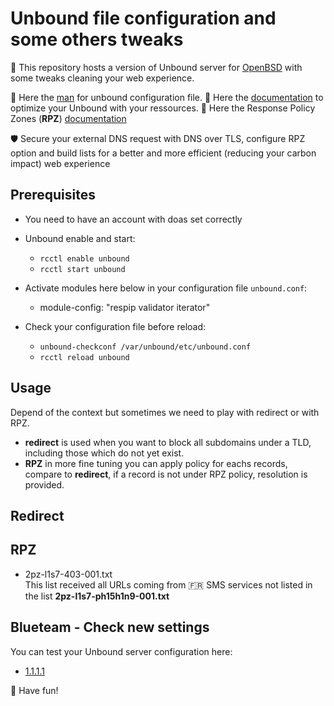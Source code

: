 # Unbound file configuration and some others tweaks
🎯 This repository hosts a version of Unbound server for [OpenBSD](https://www.openbsd.org) with some tweaks cleaning your web experience.

📝 Here the [man](https://man.openbsd.org/unbound.conf) for unbound configuration file.
📝 Here the [documentation](https://www.nlnetlabs.nl/documentation/unbound/howto-optimise/) to optimize your Unbound with your ressources.
📝 Here the Response Policy Zones (__RPZ__) [documentation](https://unbound.docs.nlnetlabs.nl/en/latest/topics/filtering/rpz.html)

🛡️ Secure your external DNS request with DNS over TLS, configure RPZ option and build lists for a better and more efficient (reducing your carbon impact) web experience
 
## Prerequisites
 * You need to have an account with doas set correctly
 * Unbound enable and start:
   * `rcctl enable unbound` 
   * `rcctl start unbound` 
   
 * Activate modules here below in your configuration file `unbound.conf`:
   * module-config: "respip validator iterator"
 * Check your configuration file before reload:
   * `unbound-checkconf /var/unbound/etc/unbound.conf`
   * `rcctl reload unbound`
 
## Usage
Depend of the context but sometimes we need to play with redirect or with RPZ.
* __redirect__ is used when you want to block all subdomains under a TLD, including those which do not yet exist. 
* __RPZ__ in more fine tuning you can apply policy for eachs records, compare to __redirect__, if a record is not under RPZ policy, resolution is provided.

## Redirect

## RPZ
* 2pz-l1s7-403-001.txt<br>
This list received all URLs coming from 🇫🇷 SMS services not listed in the list **2pz-l1s7-ph15h1n9-001.txt**

## Blueteam - Check new settings
You can test your Unbound server configuration here:
 * [1.1.1.1](https://1.1.1.1/help)

🐡 Have fun!
